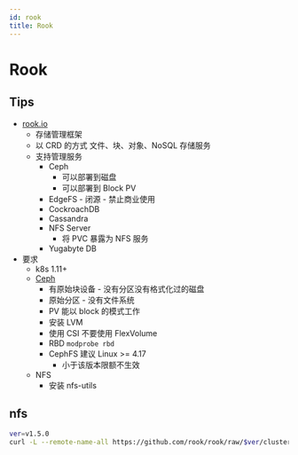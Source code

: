 ```yaml
---
id: rook
title: Rook
---
```


# Rook
## Tips
* [rook.io](https://rook.io/)
  * 存储管理框架
  * 以 CRD 的方式 文件、块、对象、NoSQL 存储服务
  * 支持管理服务
    * Ceph
      * 可以部署到磁盘
      * 可以部署到 Block PV
    * EdgeFS - 闭源 - 禁止商业使用
    * CockroachDB
    * Cassandra
    * NFS Server
      * 将 PVC 暴露为 NFS 服务
    * Yugabyte DB
* 要求
  * k8s 1.11+
  * [Ceph](https://rook.io/docs/rook/master/ceph-prerequisites.html)
    * 有原始块设备 - 没有分区没有格式化过的磁盘
    * 原始分区 - 没有文件系统
    * PV 能以 block 的模式工作
    * 安装 LVM
    * 使用 CSI 不要使用 FlexVolume
    * RBD `modprobe rbd`
    * CephFS 建议 Linux >= 4.17
      * 小于该版本限额不生效
  * NFS
    * 安装 nfs-utils

## nfs
```bash
ver=v1.5.0
curl -L --remote-name-all https://github.com/rook/rook/raw/$ver/cluster/examples/kubernetes/nfs/{common,operator,webhook,psp,rbac}.yaml
```
